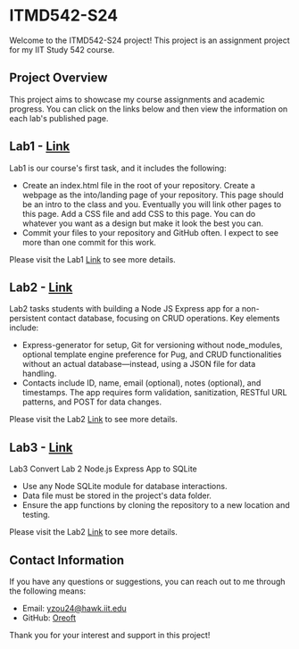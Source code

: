 # ITMD542-S24

Welcome to the ITMD542-S24 project! This project is an assignment project for my IIT Study 542 course.

## Project Overview

This project aims to showcase my course assignments and academic progress.
You can click on the links below and then view the information on each lab's published page.

## Lab1 - [Link](lab-1)

Lab1 is our course's first task, and it includes the following:

- Create an index.html file in the root of your repository. Create a webpage as the into/landing page of your
  repository. This page should be an intro to the class and you. Eventually you will link other pages to this page. Add
  a CSS file and add CSS to this page. You can do whatever you want as a design but make it look the best you can.
- Commit your files to your repository and GitHub often. I expect to see more than one commit for this work.

Please visit the Lab1 [Link](lab-1) to see more details.

## Lab2 - [Link](lab-2)

Lab2 tasks students with building a Node JS Express app for a non-persistent contact database, focusing on CRUD
operations. Key elements include:

- Express-generator for setup, Git for versioning without node_modules, optional template engine preference for
  Pug, and CRUD functionalities without an actual database—instead, using a JSON file for data handling.
- Contacts include ID, name, email (optional), notes (optional), and timestamps. The app requires form
  validation, sanitization, RESTful URL patterns, and POST for data changes.

Please visit the Lab2 [Link](lab-2) to see more details.

## Lab3 - [Link](lab-3)

Lab3 Convert Lab 2 Node.js Express App to SQLite

- Use any Node SQLite module for database interactions.
- Data file must be stored in the project's data folder.
- Ensure the app functions by cloning the repository to a new location and testing.

Please visit the Lab2 [Link](lab-3) to see more details.

## Contact Information

If you have any questions or suggestions, you can reach out to me through the following means:

- Email: yzou24@hawk.iit.edu
- GitHub: [Oreoft](https://github.com/oreoft)

Thank you for your interest and support in this project!

